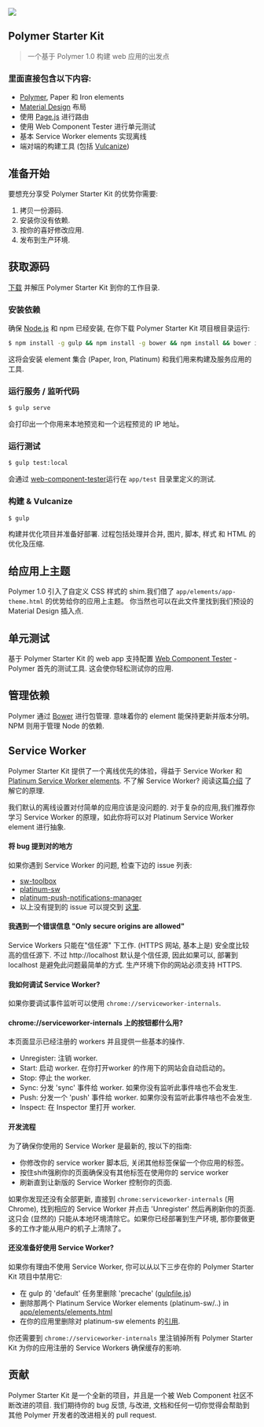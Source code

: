 ![](https://cloud.githubusercontent.com/assets/110953/7877439/6a69d03e-0590-11e5-9fac-c614246606de.png) 
## Polymer Starter Kit

> 一个基于 Polymer 1.0 构建 web 应用的出发点

### 里面直接包含以下内容:

* [Polymer](http://polymer-project.org), Paper 和 Iron elements
* [Material Design](http://www.google.com/design/spec/material-design/introduction.html) 布局 
* 使用 [Page.js](https://visionmedia.github.io/page.js/) 进行路由
* 使用 Web Component Tester 进行单元测试
* 基本 Service Worker elements 实现离线
* 端对端的构建工具 (包括 [Vulcanize](https://github.com/Polymer/vulcanize))

## 准备开始

要想充分享受 Polymer Starter Kit 的优势你需要:

1. 拷贝一份源码.
2. 安装你没有依赖.
3. 按你的喜好修改应用.
4. 发布到生产环境.

## 获取源码

[下载](https://github.com/polymerelements/polymer-starter-kit/releases/latest) 并解压 Polymer Starter Kit 到你的工作目录.

### 安装依赖

确保 [Node.js](http://nodejs.org) 和 npm 已经安装, 在你下载 Polymer Starter Kit 项目根目录运行:

```sh
$ npm install -g gulp && npm install -g bower && npm install && bower install
```

这将会安装 element 集合 (Paper, Iron, Platinum) 和我们用来构建及服务应用的工具.

### 运行服务 / 监听代码

```sh
$ gulp serve
```

会打印出一个你用来本地预览和一个远程预览的 IP 地址。

### 运行测试

```sh
$ gulp test:local
```

会通过 [web-component-tester](https://github.com/Polymer/web-component-tester)运行在 `app/test` 目录里定义的测试.

### 构建 & Vulcanize

```sh
$ gulp
```

构建并优化项目并准备好部署. 过程包括处理并合并, 图片, 脚本, 样式 和 HTML 的优化及压缩.

## 给应用上主题

Polymer 1.0 引入了自定义 CSS 样式的 shim.我们借了 `app/elements/app-theme.html` 的优势给你的应用上主题。 你当然也可以在此文件里找到我们预设的 Material Design 插入点.

## 单元测试

基于 Polymer Starter Kit 的 web app 支持配置 [Web Component Tester](https://github.com/Polymer/web-component-tester) - Polymer 首先的测试工具. 这会使你轻松测试你的应用.

## 管理依赖

Polymer 通过 [Bower](http://bower.io) 进行包管理. 意味着你的 element 能保持更新并版本分明。 NPM 则用于管理 Node 的依赖.

## Service Worker

Polymer Starter Kit 提供了一个离线优先的体验，得益于 Service Worker 和 [Platinum Service Worker elements](https://github.com/PolymerElements/platinum-sw). 不了解 Service Worker? 阅读这篇[介绍](http://www.html5rocks.com/en/tutorials/service-worker/introduction/) 了解它的原理.

我们默认的离线设置对付简单的应用应该是没问题的. 对于复杂的应用,我们推荐你学习 Service Worker 的原理，如此你将可以对 Platinum Service Worker element 进行抽象. 

#### 将 bug 提到对的地方

如果你遇到 Service Worker 的问题, 检查下边的 issue 列表:

* [sw-toolbox](https://github.com/GoogleChrome/sw-toolbox/issues)
* [platinum-sw](https://github.com/PolymerElements/platinum-sw/issues)
* [platinum-push-notifications-manager](https://github.com/PolymerElements/push-notification-manager/)
* 以上没有提到的 issue 可以提交到 [这里](https://github.com/polymerelements/polymer-starter-kit/issues).

#### 我遇到一个错误信息 "Only secure origins are allowed"

Service Workers 只能在"信任源" 下工作. (HTTPS 网站, 基本上是) 安全度比较高的信任源下. 不过 http://localhost 默认是个信任源, 因此如果可以, 部署到 localhost 是避免此问题最简单的方式. 生产环境下你的网站必须支持 HTTPS. 

#### 我如何调试 Service Worker?

如果你要调试事件监听可以使用 `chrome://serviceworker-internals`.

#### chrome://serviceworker-internals 上的按钮都什么用?

本页面显示已经注册的 workers 并且提供一些基本的操作.

* Unregister: 注销 worker.
* Start: 启动 worker. 在你打开worker 的作用下的网站会自动启动的。
* Stop: 停止 the worker.
* Sync: 分发 'sync' 事件给 worker. 如果你没有监听此事件啥也不会发生.
* Push: 分发一个 'push' 事件给 worker. 如果你没有监听此事件啥也不会发生.
* Inspect: 在 Inspector 里打开 worker.

#### 开发流程 

为了确保你使用的 Service Worker 是最新的, 按以下的指南:

* 你修改你的 service worker 脚本后, 关闭其他标签保留一个你应用的标签。
* 按住shift强刷你的页面确保没有其他标签在使用你的 service worker
* 刷新直到让新版的 Service Worker 控制你的页面.

如果你发现还没有全部更新, 直接到 `chrome:serviceworker-internals` (用 Chrome), 找到相应的 Service Worker 并点击 'Unregister' 然后再刷新你的页面. 这只会 (显然的) 只能从本地环境清除它。如果你已经部署到生产环境, 那你要做更多的工作才能从用户的机子上清除了。

#### 还没准备好使用 Service Worker?

如果你有理由不使用 Service Worker, 你可以从以下三步在你的 Polymer Starter Kit 项目中禁用它:

* 在 gulp 的 'default' 任务里删除 'precache' ([gulpfile.js](https://github.com/PolymerElements/polymer-starter-kit/blob/master/gulpfile.js)) 
* 删除那两个 Platinum Service Worker elements (platinum-sw/..) in [app/elements/elements.html](https://github.com/PolymerElements/polymer-starter-kit/blob/master/app/elements/elements.html)
* 在你的应用里删除对 platinum-sw elements 的[引用](https://github.com/PolymerElements/polymer-starter-kit/blob/master/app/index.html). 

你还需要到 `chrome://serviceworker-internals` 里注销掉所有 Polymer Starter Kit 为你的应用注册的 Service Workers 确保缓存的影响. 

## 贡献

Polymer Starter Kit 是一个全新的项目，并且是一个被 Web Component 社区不断改进的项目. 我们期待你的 bug 反馈, 与改进, 文档和任何一切你觉得会帮助到其他 Polymer 开发者的改进相关的 pull request.
